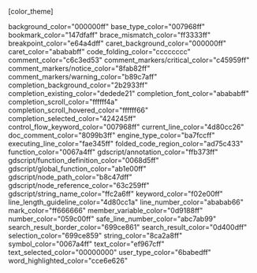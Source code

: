 
[color_theme]

background_color="000000ff"
base_type_color="007968ff"
bookmark_color="147dfaff"
brace_mismatch_color="ff3333ff"
breakpoint_color="e64a4dff"
caret_background_color="000000ff"
caret_color="abababff"
code_folding_color="cccccccc"
comment_color="c6c3ed53"
comment_markers/critical_color="c45959ff"
comment_markers/notice_color="8fab82ff"
comment_markers/warning_color="b89c7aff"
completion_background_color="2b2933ff"
completion_existing_color="dedede21"
completion_font_color="abababff"
completion_scroll_color="ffffff4a"
completion_scroll_hovered_color="ffffff66"
completion_selected_color="424245ff"
control_flow_keyword_color="007968ff"
current_line_color="4d80cc26"
doc_comment_color="8099b3ff"
engine_type_color="ba7fccff"
executing_line_color="fae345ff"
folded_code_region_color="ad75c433"
function_color="0067a4ff"
gdscript/annotation_color="ffb373ff"
gdscript/function_definition_color="0068d5ff"
gdscript/global_function_color="ab1e00ff"
gdscript/node_path_color="b8c47dff"
gdscript/node_reference_color="63c259ff"
gdscript/string_name_color="ffc2a6ff"
keyword_color="f02e00ff"
line_length_guideline_color="4d80cc1a"
line_number_color="ababab66"
mark_color="ff666666"
member_variable_color="0d9188ff"
number_color="059c00ff"
safe_line_number_color="abc7ab99"
search_result_border_color="699ce861"
search_result_color="0d400dff"
selection_color="699ce859"
string_color="8ca2a8ff"
symbol_color="0067a4ff"
text_color="ef967cff"
text_selected_color="00000000"
user_type_color="6babedff"
word_highlighted_color="cce6e626"
